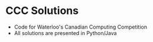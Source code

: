 # CCC Solutions
- Code for Waterloo's Canadian Computing Competition
- All solutions are presented in Python/Java
